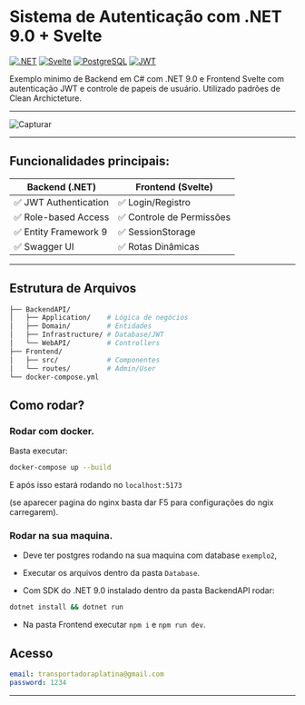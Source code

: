 # Sistema de Autenticação com .NET 9.0 + Svelte

[![.NET](https://img.shields.io/badge/.NET-9.0-512BD4)](https://dotnet.microsoft.com)
[![Svelte](https://img.shields.io/badge/Svelte-4-FF3E00)](https://svelte.dev)
[![PostgreSQL](https://img.shields.io/badge/PostgreSQL-16-336791)](https://www.postgresql.org)
[![JWT](https://img.shields.io/badge/JWT-Auth-000000)](https://jwt.io)

Exemplo minimo de Backend em C# com .NET 9.0 e Frontend Svelte com autenticação JWT e controle de papeis de usuário. Utilizado padrões de Clean Archicteture.

---

![Capturar](https://github.com/user-attachments/assets/5b51fea4-a586-4f91-9b0b-7056662194d4)

---

## **Funcionalidades principais:**

| Backend (.NET)          | Frontend (Svelte)         |
|-------------------------|---------------------------|
| ✅ JWT Authentication  | ✅ Login/Registro        |
| ✅ Role-based Access   | ✅ Controle de Permissões|
| ✅ Entity Framework 9  | ✅ SessionStorage        |
| ✅ Swagger UI          | ✅ Rotas Dinâmicas       |


---

## Estrutura de Arquivos
```bash
├── BackendAPI/
│   ├── Application/    # Lógica de negócios
│   ├── Domain/         # Entidades
│   ├── Infrastructure/ # Database/JWT
│   └── WebAPI/         # Controllers
├── Frontend/
│   ├── src/            # Componentes
│   └── routes/         # Admin/User
└── docker-compose.yml
```

## Como rodar?

### Rodar com docker.

Basta executar:
```bash
docker-compose up --build
```
E após isso estará rodando no `localhost:5173`

(se aparecer pagina do nginx basta dar F5 para configurações do ngix carregarem).

### Rodar na sua maquina.

- Deve ter postgres rodando na sua maquina com database `exemplo2`, 

- Executar os arquivos dentro da pasta `Database`.

-  Com SDK do .NET 9.0 instalado dentro da pasta BackendAPI rodar:
```bash 
dotnet install && dotnet run
```

-  Na pasta Frontend executar `npm i` e `npm run dev`.


## Acesso
```yaml
email: transportadoraplatina@gmail.com
password: 1234
```

---


